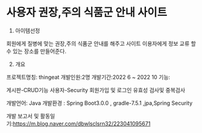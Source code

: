 # 사용자 권장,주의 식품군 안내 사이트

1. 아이템선정

회원에게 질병에 맞는 권장,주의 식품군 안내를 해주고 사이트 이용자에게 정보 교류 할 수 있는 장소를 만들어준다.

2. 개요


프로젝트명칭: thingeat
개발인원:2명
개발기간:2022 6 ~ 2022 10
기능: 

게시판-CRUD기능
사용자-Security 회원가입 및 로그인 유효성 검사및 중복검사

개발언어: Java
개발환경 : Spring Boot3.0.0 , gradle-7.5.1 ,jpa,Spring Security

개발 보고서 및 활동일기:https://m.blog.naver.com/dbwlsclsrn32/223041095671
